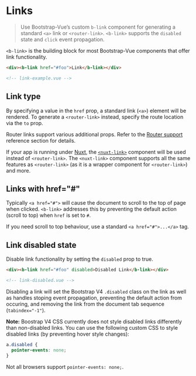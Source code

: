 # Links

> Use Bootstrap-Vue’s custom `b-link` component for generating a standard `<a>` link or
> `<router-link>`. `<b-link>` supports the `disabled` state and `click` event propagation.

`<b-link>` is the building block for most Bootstrap-Vue components that offer link functionality.

```html
<div><b-link href="#foo">Link</b-link></div>

<!-- link-example.vue -->
```

## Link type

By specifying a value in the `href` prop, a standard link (`<a>`) element will be rendered.
To generate a `<router-link>` instead, specify the route location via the `to` prop.

Router links support various additional props. Refer to the [Router support](/docs/reference/router-links)
reference section for details.

If your app is running under [Nuxt](https://nuxtjs.org), the [`<nuxt-link>`](https://nuxtjs.org/api/components-nuxt-link)
component will be used instead of `<router-link>`. The `<nuxt-link>` component supports all the
same features as `<router-link>` (as it is a wrapper component for `<router-link>`) and more.

## Links with href="#"

Typically `<a href="#">` will cause the document to scroll to the top of page when clicked.
`<b-link>` addresses this by preventing the default action (scroll to top) when `href` is set to `#`.

If you need scroll to top behaviour, use a standard `<a href="#">...</a>` tag.

## Link disabled state

Disable link functionality by setting the `disabled` prop to true.

```html
<div><b-link href="#foo" disabled>Disabled Link</b-link></div>

<!-- link-disabled.vue -->
```

Disabling a link will set the Bootstrap V4 `.disabled` class on the link
as well as handles stoping event propagation, preventing the default action
from occuring, and removing the link from the document tab sequence (`tabindex="-1"`).

**Note:** Boostrap V4 CSS currently does not style disabled links differently than
non-disabled links. You can use the following custom CSS to style disabled links
(by preventing hover style changes):

```css
a.disabled {
  pointer-events: none;
}
```

Not all browsers support `pointer-events: none;`.

<!-- Component reference added automatically from component package.json -->
